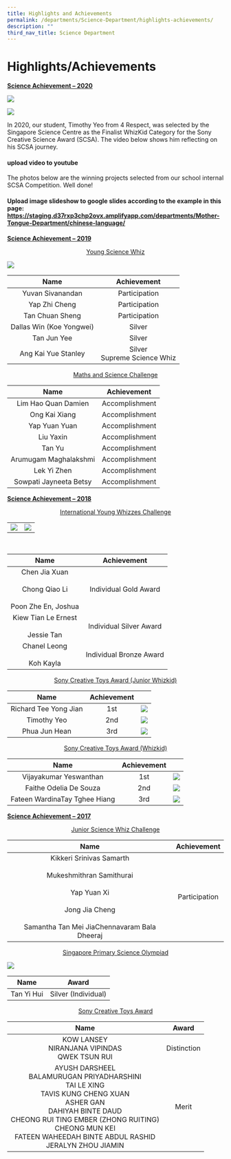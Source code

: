 ```yaml
---
title: Highlights and Achievements
permalink: /departments/Science-Department/highlights-achievements/
description: ""
third_nav_title: Science Department
---
```

# Highlights/Achievements
<b><u>Science Achievement – 2020</u></b>

![](/images/Departments/Science%20Department/logo.png)

![](/images/Departments/Science%20Department/Timothy.jpg)

In 2020, our student, Timothy Yeo from 4 Respect, was selected by the Singapore Science Centre as the Finalist WhizKid Category for the Sony Creative Science Award (SCSA). The video below shows him reflecting on his SCSA journey.

#### upload video to youtube

The photos below are the winning projects selected from our school internal SCSA Competition. Well done!

#### Upload image slideshow to google slides according to the example in this page: https://staging.d37rxp3chp2ovx.amplifyapp.com/departments/Mother-Tongue-Department/chinese-language/

<b><u>Science Achievement – 2019</u></b>

<p style="text-align: center;"><u>Young Science Whiz</u></p>

![](/images/Departments/Science%20Department/2019_young%20science%20whiz_a.jpg)


|            Name           |           Achievement           |
|:-------------------------:|:-------------------------------:|
|      Yuvan Sivanandan     |          Participation          |
|       Yap Zhi Cheng       |          Participation          |
|       Tan Chuan Sheng     |          Participation          |
|  Dallas Win (Koe Yongwei) |              Silver             |
|        Tan Jun Yee        |              Silver             |
|    Ang Kai Yue Stanley    |  Silver<br>Supreme Science Whiz |

<p style="text-align: center;"><u>Maths and Science Challenge</u></p>

|           Name          |   Achievement   |
|:-----------------------:|:---------------:|
|   Lim Hao Quan Damien   |  Accomplishment |
|      Ong Kai Xiang      |  Accomplishment |
|       Yap Yuan Yuan     |  Accomplishment |
|        Liu Yaxin        |  Accomplishment |
|         Tan Yu          |  Accomplishment |
|   Arumugam Maghalakshmi |  Accomplishment |
|        Lek Yi Zhen      |  Accomplishment |
|  Sowpati Jayneeta Betsy |  Accomplishment |


<b><u>Science Achievement – 2018</u></b>

<p style="text-align: center;"><u>International Young Whizzes Challenge</u></p>

|  |  |
|:----:|:-----------:|
| ![](/images/Departments/Science%20Department/2018_international%20young%20whizzes%20challenge_a.jpg) | ![](/images/Departments/Science%20Department/2018_international%20young%20whizzes%20challenge_b.jpg) |


<br>

|                          Name                         |        Achievement       |
|:-----------------------------------------------------:|:------------------------:|
| Chen Jia Xuan<br><br>Chong Qiao Li<br><br>Poon Zhe En, Joshua<br> |   Individual Gold Award  |
| Kiew Tian Le Ernest<br><br>Jessie Tan<br>                     |  Individual Silver Award |
|             Chanel Leong<br><br>Koh Kayla <br>            |  Individual Bronze Award |

<p style="text-align: center;"><u>Sony Creative Toys Award (Junior Whizkid)</u></p>

|          Name         | Achievement |    |
|:---------------------:|:-----------:|:--:|
| Richard Tee Yong Jian |     1st     | ![](/images/Departments/Science%20Department/2019_sony%20toy%20junior%20whizkid_a.jpg)  |
|      Timothy Yeo      |     2nd     |  ![](/images/Departments/Science%20Department/2019_sony%20toy%20junior%20whizkid_b.jpg) |
|      Phua Jun Hean    |      3rd    |  ![](/images/Departments/Science%20Department/2019_sony%20toy%20junior%20whizkid_c.jpg) |

<p style="text-align: center;"><u>Sony Creative Toys Award (Whizkid)</u></p>

|                Name                | Achievement |   |
|:----------------------------------:|:-----------:|:-:|
|       Vijayakumar Yeswanthan       |     1st     | ![](/images/Departments/Science%20Department/2019_sony%20toy%20whizkid_a.jpg) |
|       Faithe Odelia De Souza       |     2nd     | ![](/images/Departments/Science%20Department/2019_sony%20toy%20whizkid_b.jpg) |
| Fateen WardinaTay Tghee Hiang  |      3rd    | ![](/images/Departments/Science%20Department/2019_sony%20toy%20whizkid_c.jpg) |

<b><u>Science Achievement – 2017</u></b>

<p style="text-align: center;"><u>Junior Science Whiz Challenge</u></p>

|                Name                |  Achievement  |
|:-------------------------------------------------------------------------------------------------------------------------------------:|:-------------:|
| Kikkeri Srinivas Samarth<br><br>Mukeshmithran Samithurai<br><br>Yap Yuan Xi<br><br>Jong Jia Cheng<br><br>Samantha Tan Mei JiaChennavaram Bala Dheeraj | Participation |

<p style="text-align: center;"><u>Singapore Primary Science Olympiad</u></p>

![](/images/Departments/Science%20Department/2017_science%20olympaid_1.jpg)

|    Name    |        Award        |
|:----------:|:-------------------:|
| Tan Yi Hui | Silver (Individual) |

<p style="text-align: center;"><u>Sony Creative Toys Award</u></p>

|       Name      |    Award    |
|:-----------------------------------------------------------------------------------------------------------------------------------------------------------------------------------------------------------------------------------------------:|:-----------:|
|                                                                                                KOW LANSEY<br>NIRANJANA VIPINDAS<br>QWEK TSUN RUI                                                                                                | Distinction |
| AYUSH DARSHEEL<br>BALAMURUGAN PRIYADHARSHINI<br>TAI LE XING<br>TAVIS KUNG CHENG XUAN<br>ASHER GAN<br>DAHIYAH BINTE DAUD<br>CHEONG RUI TING EMBER (ZHONG RUITING)<br>CHEONG MUN KEI<br>FATEEN WAHEEDAH BINTE ABDUL RASHID<br>JERALYN ZHOU JIAMIN |    Merit    |